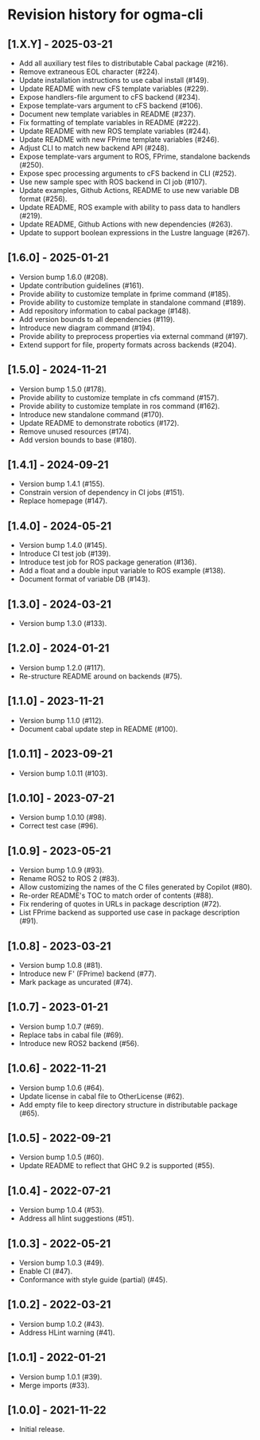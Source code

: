 # Revision history for ogma-cli

## [1.X.Y] - 2025-03-21

* Add all auxiliary test files to distributable Cabal package (#216).
* Remove extraneous EOL character (#224).
* Update installation instructions to use cabal install (#149).
* Update README with new cFS template variables (#229).
* Expose handlers-file argument to cFS backend (#234).
* Expose template-vars argument to cFS backend (#106).
* Document new template variables in README (#237).
* Fix formatting of template variables in README (#222).
* Update README with new ROS template variables (#244).
* Update README with new FPrime template variables (#246).
* Adjust CLI to match new backend API (#248).
* Expose template-vars argument to ROS, FPrime, standalone backends (#250).
* Expose spec processing arguments to cFS backend in CLI (#252).
* Use new sample spec with ROS backend in CI job (#107).
* Update examples, Github Actions, README to use new variable DB format (#256).
* Update README, ROS example with ability to pass data to handlers (#219).
* Update README, Github Actions with new dependencies (#263).
* Update to support boolean expressions in the Lustre language (#267).

## [1.6.0] - 2025-01-21

* Version bump 1.6.0 (#208).
* Update contribution guidelines (#161).
* Provide ability to customize template in fprime command (#185).
* Provide ability to customize template in standalone command (#189).
* Add repository information to cabal package (#148).
* Add version bounds to all dependencies (#119).
* Introduce new diagram command (#194).
* Provide ability to preprocess properties via external command (#197).
* Extend support for file, property formats across backends (#204).

## [1.5.0] - 2024-11-21

* Version bump 1.5.0 (#178).
* Provide ability to customize template in cfs command (#157).
* Provide ability to customize template in ros command (#162).
* Introduce new standalone command (#170).
* Update README to demonstrate robotics (#172).
* Remove unused resources (#174).
* Add version bounds to base (#180).

## [1.4.1] - 2024-09-21

* Version bump 1.4.1 (#155).
* Constrain version of dependency in CI jobs (#151).
* Replace homepage (#147).

## [1.4.0] - 2024-05-21

* Version bump 1.4.0 (#145).
* Introduce CI test job (#139).
* Introduce test job for ROS package generation (#136).
* Add a float and a double input variable to ROS example (#138).
* Document format of variable DB (#143).

## [1.3.0] - 2024-03-21

* Version bump 1.3.0 (#133).

## [1.2.0] - 2024-01-21

* Version bump 1.2.0 (#117).
* Re-structure README around on backends (#75).

## [1.1.0] - 2023-11-21

* Version bump 1.1.0 (#112).
* Document cabal update step in README (#100).

## [1.0.11] - 2023-09-21

* Version bump 1.0.11 (#103).

## [1.0.10] - 2023-07-21

* Version bump 1.0.10 (#98).
* Correct test case (#96).

## [1.0.9] - 2023-05-21

* Version bump 1.0.9 (#93).
* Rename ROS2 to ROS 2 (#83).
* Allow customizing the names of the C files generated by Copilot (#80).
* Re-order README's TOC to match order of contents (#88).
* Fix rendering of quotes in URLs in package description (#72).
* List FPrime backend as supported use case in package description (#91).

## [1.0.8] - 2023-03-21

* Version bump 1.0.8 (#81).
* Introduce new F' (FPrime) backend (#77).
* Mark package as uncurated (#74).

## [1.0.7] - 2023-01-21
* Version bump 1.0.7 (#69).
* Replace tabs in cabal file (#69).
* Introduce new ROS2 backend (#56).

## [1.0.6] - 2022-11-21

* Version bump 1.0.6 (#64).
* Update license in cabal file to OtherLicense (#62).
* Add empty file to keep directory structure in distributable package (#65).

## [1.0.5] - 2022-09-21

* Version bump 1.0.5 (#60).
* Update README to reflect that GHC 9.2 is supported (#55).

## [1.0.4] - 2022-07-21

* Version bump 1.0.4 (#53).
* Address all hlint suggestions (#51).

## [1.0.3] - 2022-05-21

* Version bump 1.0.3 (#49).
* Enable CI (#47).
* Conformance with style guide (partial) (#45).

## [1.0.2] - 2022-03-21

* Version bump 1.0.2 (#43).
* Address HLint warning (#41).

## [1.0.1] - 2022-01-21

* Version bump 1.0.1 (#39).
* Merge imports (#33).

## [1.0.0] - 2021-11-22

* Initial release.
